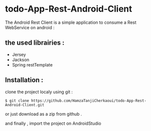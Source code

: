 # todo-App-Rest-Android-Client
The Android Rest Client is a simple application to consume a Rest WebService on android : 

## the used  librairies : 

  - Jersey 
  - Jackson 
  - Spring restTemplate

## Installation : 
 
clone the project localy using git : 

```
$ git clone https://github.com/HamzaTanjiCherkaoui/todo-App-Rest-Android-Client.git

```
or just download as a zip from github .

and finally , import the project on AndroidStudio





